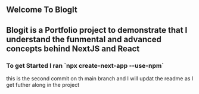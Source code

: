 ## Welcome To BlogIt
<h2>Blogit is a Portfolio project to demonstrate that I understand the funmental and advanced concepts behind NextJS and React</h2>
  
 <h3>To get Started I ran `npx create-next-app --use-npm`</h3>
  <p> this is the second commit on th main branch and I will updat the readme as I get futher along in the project</p>
